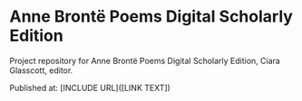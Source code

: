 # Anne Brontë Poems Digital Scholarly Edition

Project repository for Anne Brontë Poems Digital Scholarly Edition, Ciara Glasscott, editor.

Published at: [INCLUDE URL]([LINK TEXT])
